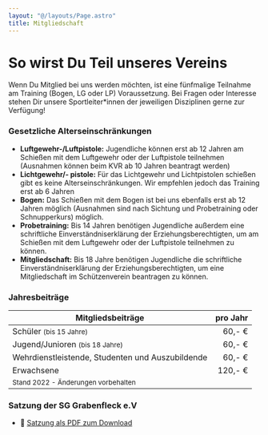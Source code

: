 ```yaml
---
layout: "@/layouts/Page.astro"
title: Mitgliedschaft
---
```


# So wirst Du Teil unseres Vereins

Wenn Du Mitglied bei uns werden möchten, ist eine fünfmalige Teilnahme am Training (Bogen, LG oder LP) Voraussetzung. Bei Fragen oder Interesse stehen Dir unsere Sportleiter\*innen der jeweiligen Disziplinen gerne zur Verfügung!

### Gesetzliche Alterseinschränkungen

- **Luftgewehr-/Luftpistole:** Jugendliche können erst ab 12 Jahren am Schießen mit dem Luftgewehr oder der Luftpistole teilnehmen (Ausnahmen können beim KVR ab 10 Jahren beantragt werden)
- **Lichtgewehr/- pistole:** Für das Lichtgewehr und Lichtpistolen schießen gibt es keine Alterseinschränkungen. Wir empfehlen jedoch das Training erst ab 6 Jahren
- **Bogen:** Das Schießen mit dem Bogen ist bei uns ebenfalls erst ab 12 Jahren möglich (Ausnahmen sind nach Sichtung und Probetraining oder Schnupperkurs) möglich.
- **Probetraining:** Bis 14 Jahren benötigen Jugendliche außerdem eine schriftliche Einverständniserklärung der Erziehungsberechtigten, um am Schießen mit dem Luftgewehr oder der Luftpistole teilnehmen zu können.
- **Mitgliedschaft:** Bis 18 Jahre benötigen Jugendliche die schriftliche Einverständniserklärung der Erziehungsberechtigten, um eine Mitgliedschaft im Schützenverein beantragen zu können.

### Jahresbeiträge

| Mitgliedsbeiträge                                                     | pro Jahr |
| --------------------------------------------------------------------- | -------: |
| Schüler <small>(bis 15 Jahre)</small>                                 |   60,- € |
| Jugend/Junioren <small>(bis 18 Jahre)</small>                         |   60,- € |
| Wehrdienstleistende, Studenten und Auszubildende                      |   60,- € |
| Erwachsene                                                            |  120,- € |
| <small class="opacity-75">Stand 2022 - Änderungen vorbehalten</small> |          |

### Satzung der SG Grabenfleck e.V

- 📖 [Satzung als PDF zum Download](/images/uploads/satzung-sg-grabenfleck.pdf)
